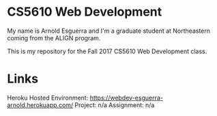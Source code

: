 # CS5610 Web Development

My name is Arnold Esguerra and I'm a graduate student at Northeastern coming from the ALIGN program.

This is my repository for the Fall 2017 CS5610 Web Development class.

# Links

Heroku Hosted Environment: https://webdev-esguerra-arnold.herokuapp.com/
Project: n/a
Assignment: n/a